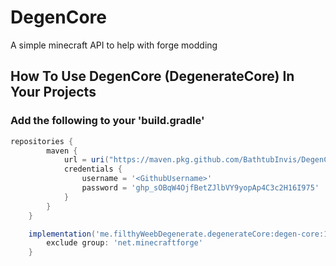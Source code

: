 # DegenCore
A simple minecraft API to help with forge modding

## How To Use DegenCore (DegenerateCore) In Your Projects
### Add the following to your 'build.gradle'

```gradle
repositories {
        maven {
            url = uri("https://maven.pkg.github.com/BathtubInvis/DegenCore")
            credentials {
                username = '<GithubUsername>'
                password = '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'
            }
        }
    }

    implementation('me.filthyWeebDegenerate.degenerateCore:degen-core:1.1.0') {
        exclude group: 'net.minecraftforge'
    }
```
